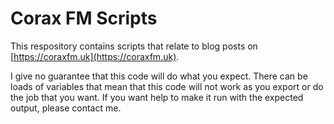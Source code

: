 # Corax FM Scripts

This respository contains scripts that relate to blog posts on [https://coraxfm.uk](https://coraxfm.uk).

I give no guarantee that this code will do what you expect. There can be loads of variables that mean that this code will not work as you export or do the job that you want. If you want help to make it run with the expected output, please contact me.